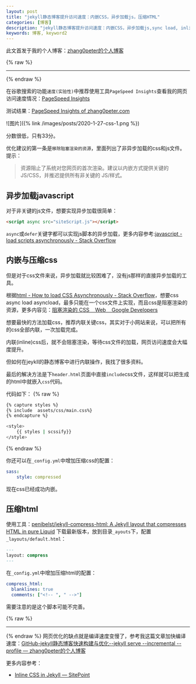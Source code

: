 ```yaml
---
layout: post
title: "jekyll静态博客提升访问速度：内嵌CSS，异步加载js，压缩HTML"
categories: [博客]
description: "jekyll静态博客提升访问速度：内嵌CSS，异步加载js,sync load, inline css"
keywords: 博客, keyword2
---
```


此文首发于我的个人博客：[zhang0peter的个人博客](https://zhang0peter.com)         

{% raw %}
***          
{% endraw %}

在谷歌搜索的功能`速度(实验性)`中推荐使用工具`PageSpeed Insights`查看我的网页访问速度情况：[PageSpeed Insights](https://developers.google.com/speed/pagespeed/insights/)

测试结果：[PageSpeed Insights of zhang0peter.com](https://developers.google.com/speed/pagespeed/insights/?url=https%3A%2F%2Fzhang0peter.com%2F&hl=zh_CN)



![图片]({% link /images/posts/2020-1-27-css-1.png %})

分数很低，只有33分。

优化建议的第一条是`移除阻塞渲染的资源`，里面列出了非异步加载的css和js文件。提示：

> 资源阻止了系统对您网页的首次渲染。建议以内嵌方式提供关键的 JS/CSS，并推迟提供所有非关键的 JS/样式。

## 异步加载javascript
对于非关键的js文件，想要实现异步加载很简单：
```html
<script async src="siteScript.js"></script>
```
`async`或`defer`关键字都可以实现js脚本的异步加载，更多内容参考:[javascript - load scripts asynchronously - Stack Overflow](https://stackoverflow.com/questions/7718935/load-scripts-asynchronously)
## 内嵌与压缩css
但是对于css文件来说，异步加载就比较困难了，没有js那样的直接异步加载的工具。

根据[html - How to load CSS Asynchronously - Stack Overflow](https://stackoverflow.com/questions/32759272/how-to-load-css-asynchronously)，想要css async load asyncload，最多只能在一个css文件上实现，而且css是阻塞渲染的资源，更多内容见：[阻塞渲染的 CSS    Web    Google Developers](https://developers.google.com/web/fundamentals/performance/critical-rendering-path/render-blocking-css)

想要最快的方法加载css，推荐内联关键css，其实对于小网站来说，可以把所有的css全部内联，一次加载完成。

内联(inline)css后，就不会阻塞渲染，等待css文件的加载，网页访问速度会大幅度提升。

但如何在jeykll的静态博客中进行内联操作，我找了很多资料。

最后的解决方法是下`header.html`页面中直接`include`css文件，这样就可以把生成的html中就嵌入`css`代码。

代码如下：
{% raw %}
```sh
{% capture styles %}
{% include  assets/css/main.css%}
{% endcapture %}

<style>
    {{ styles | scssify}}
</style>
```
{% endraw %}

你还可以在`_config.yml`中增加压缩css的配置：
```yml
sass:
    style: compressed
```
现在css已经成功内嵌。

## 压缩html
使用工具：[penibelst/jekyll-compress-html: A Jekyll layout that compresses HTML in pure Liquid](https://github.com/penibelst/jekyll-compress-html)
下载最新版本，放到目录`_ayouts`下，配置`_layouts/default.html`：
```sql
---
layout: compress
---
```
在`_config.yml`中增加压缩html的配置：
```yml
compress_html:
  blanklines: true
  comments: ["<!-- ", " -->"]
```
需要注意的是这个脚本可能不完善。

{% raw %}
***          
{% endraw %}
网页优化的缺点就是编译速度变慢了，参考我这篇文章加快编译速度：[GitHub-jekyll静态博客快速构建与优化--jekyll serve --incremental --profile — zhang0peter的个人博客](https://zhang0peter.com/2020/01/25/github-jekyll-fast-build/)

更多内容参考：
- [Inline CSS in Jekyll — SitePoint](https://www.sitepoint.com/inline-css-in-jekyll/)

